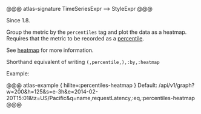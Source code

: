 @@@ atlas-signature
TimeSeriesExpr
-->
StyleExpr
@@@

Since 1.8.

Group the metric by the `percentiles` tag and plot the data as a heatmap. Requires 
that the metric to be recorded as a [percentile](../../spectator/patterns/percentile-timer.md).

See [heatmap](../../api/graph/heatmap.md#percentiles) for more information.

Shorthand equivalent of writing `(,percentile,),:by,:heatmap`

Example:

@@@ atlas-example { hilite=:percentiles-heatmap }
Default: /api/v1/graph?w=200&h=125&s=e-3h&e=2014-02-20T15:01&tz=US/Pacific&q=name,requestLatency,:eq,:percentiles-heatmap
@@@
